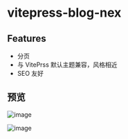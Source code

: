# vitepress-blog-nex

## Features

- 分页
- 与 VitePrss 默认主题兼容，风格相近
- SEO 友好

## 预览

  ![image](https://github.com/nexmoe/vitepress-blog-nex/assets/16796652/d983d5e5-a7ce-4fb4-8f9d-18f3296cb141)

![image](https://github.com/nexmoe/vitepress-blog-nex/assets/16796652/02be18f7-34a3-4b7c-9af6-1d6f5df2719a)
